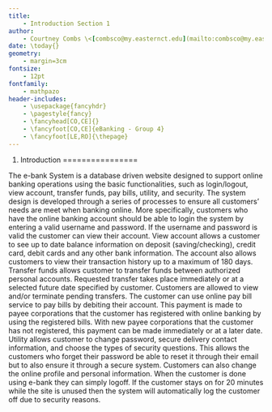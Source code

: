 ```yaml
---
title: 
	- Introduction Section 1
author:
	- Courtney Combs \<[combsco@my.easternct.edu](mailto:combsco@my.easternct.edu)\>
date: \today{}
geometry: 
	- margin=3cm
fontsize: 
	- 12pt
fontfamily: 
	- mathpazo
header-includes:
	- \usepackage{fancyhdr}
	- \pagestyle{fancy}
	- \fancyhead[CO,CE]{}
	- \fancyfoot[CO,CE]{eBanking - Group 4}
	- \fancyfoot[LE,RO]{\thepage}
---
```


1. Introduction
================

The e-bank System is a database driven website designed to support online banking operations using the basic functionalities, such as login/logout, view account, transfer funds, pay bills, utility, and security.
The system design is developed through a series of processes to ensure all customers’ needs are meet when banking online.
More specifically, customers who have the online banking account should be able to login the system by entering a valid username and password.
If the username and password is valid the customer can view their account.
View account allows a customer to see up to date balance information on deposit (saving/checking), credit card, debit cards and any other bank information.
The account also allows customers to view their transaction history up to a maximum of 180 days.
Transfer funds allows customer to transfer funds between authorized personal accounts.
Requested transfer takes place immediately or at a selected future date specified by customer.
Customers are allowed to view and/or terminate pending transfers.
The customer can use online pay bill service to pay bills by debiting their account.
This payment is made to payee corporations that the customer has registered with online banking by using the registered bills.
With new payee corporations that the customer has not registered, this payment can be made immediately or at a later date.
Utility allows customer to change password, secure delivery contact information, and choose the types of security questions.
This allows the customers who forget their password be able to reset it through their email but to also ensure it through a secure system.
Customers can also change the online profile and personal information.
When the customer is done using e-bank they can simply logoff.
If the customer stays on for 20 minutes while the site is unused then the system will automatically log the customer off due to security reasons.

